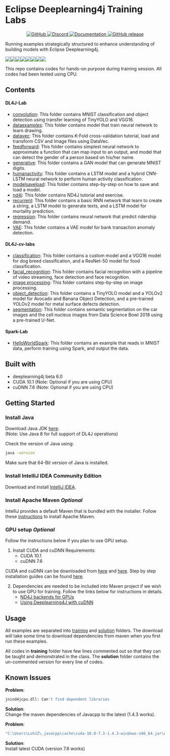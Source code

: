 # Eclipse Deeplearning4j Training Labs

<p>
  <p align="center">
    <a href="https://github.com/CertifaiAI/TrainingLabs/blob/master/LICENSE">
        <img alt="GitHub" src="https://img.shields.io/github/license/CertifaiAI/TrainingLabs.svg">
    </a>
    <a href="Discord">
        <img alt="Discord" src="https://img.shields.io/discord/699181979316387842?color=red">
    </a>
    <a href="https://certifai.ai">
        <img alt="Documentation" src="https://img.shields.io/website/http/certifai.ai.svg?color=ff69b4">
    </a>
    <a href="https://github.com/CertifaiAI/TrainingLabs/releases">
        <img alt="GitHub release" src="https://img.shields.io/github/release/CertifaiAI/TrainingLabs.svg">
    </a>
</p>

Running examples strategically structured to enhance understanding of building models with Eclipse Deeplearning4j.

[![](https://sourcerer.io/fame/chiaweilim/skymindglobal/TrainingLabs/images/0)](https://sourcerer.io/fame/chiaweilim/skymindglobal/TrainingLabs/links/0)[![](https://sourcerer.io/fame/chiaweilim/skymindglobal/TrainingLabs/images/1)](https://sourcerer.io/fame/chiaweilim/skymindglobal/TrainingLabs/links/1)[![](https://sourcerer.io/fame/chiaweilim/skymindglobal/TrainingLabs/images/2)](https://sourcerer.io/fame/chiaweilim/skymindglobal/TrainingLabs/links/2)[![](https://sourcerer.io/fame/chiaweilim/skymindglobal/TrainingLabs/images/3)](https://sourcerer.io/fame/chiaweilim/skymindglobal/TrainingLabs/links/3)[![](https://sourcerer.io/fame/chiaweilim/skymindglobal/TrainingLabs/images/4)](https://sourcerer.io/fame/chiaweilim/skymindglobal/TrainingLabs/links/4)[![](https://sourcerer.io/fame/chiaweilim/skymindglobal/TrainingLabs/images/5)](https://sourcerer.io/fame/chiaweilim/skymindglobal/TrainingLabs/links/5)[![](https://sourcerer.io/fame/chiaweilim/skymindglobal/TrainingLabs/images/6)](https://sourcerer.io/fame/chiaweilim/skymindglobal/TrainingLabs/links/6)[![](https://sourcerer.io/fame/chiaweilim/skymindglobal/TrainingLabs/images/7)](https://sourcerer.io/fame/chiaweilim/skymindglobal/TrainingLabs/links/7)

This repo contains codes for hands-on purpose during training session. All codes had been tested using CPU.

## Contents

#### DL4J-Lab
- [convolution](https://github.com/CertifaiAI/TrainingLabs/tree/master/dl4j-labs/src/main/java/ai/certifai/solution/convolution):
  This folder contains MNIST classification and object detection using transfer learning of TinyYOLO and VGG16.
- [dataexamples](https://github.com/CertifaiAI/TrainingLabs/tree/master/dl4j-labs/src/main/java/ai/certifai/solution/dataexamples):
  This folder contains model that train neural network to learn drawing.
- [datavec](https://github.com/CertifaiAI/TrainingLabs/tree/master/dl4j-labs/src/main/java/ai/certifai/solution/datavec):
  This folder contains K-Fold cross-validation tutorial, load and transform CSV and Image files using DataVec.
- [feedforward](https://github.com/CertifaiAI/TrainingLabs/tree/master/dl4j-labs/src/main/java/ai/certifai/solution/feedforward):
  This folder contains simplest neural network to approximate a function that can map input to an output, and model that can detect the gender of a person based on his/her name.
- [generative](https://github.com/CertifaiAI/TrainingLabs/tree/master/dl4j-labs/src/main/java/ai/certifai/solution/generative):
  This folder contains a GAN model that can generate MNIST digits. 
- [humanactivity](https://github.com/CertifaiAI/TrainingLabs/tree/master/dl4j-labs/src/main/java/ai/certifai/solution/humanactivity):
  This folder contains a LSTM model and a hybrid CNN-LSTM neural network to perform human activity classification.
- [modelsaveload](https://github.com/CertifaiAI/TrainingLabs/tree/master/dl4j-labs/src/main/java/ai/certifai/solution/modelsaveload):
  This folder contains step-by-step on how to save and load a model.
- [nd4j](https://github.com/CertifaiAI/TrainingLabs/tree/master/dl4j-labs/src/main/java/ai/certifai/solution/nd4j):
  This folder contains ND4J tutorial and exercise.
- [recurrent](https://github.com/CertifaiAI/TrainingLabs/tree/master/dl4j-labs/src/main/java/ai/certifai/solution/recurrent):
  This folder contains a basic RNN network that learn to create a string, a LSTM model to generate texts, and a LSTM model for mortality prediction.
- [regression](https://github.com/CertifaiAI/TrainingLabs/tree/master/dl4j-labs/src/main/java/ai/certifai/solution/regression):
  This folder contains neural network that predict ridership demand.
- [VAE](https://github.com/CertifaiAI/TrainingLabs/tree/master/dl4j-labs/src/main/java/ai/certifai/solution/VAE):
  This folder contains a VAE model for bank transaction anomaly detection.
#### DL4J-cv-labs
- [classification](https://github.com/CertifaiAI/TrainingLabs/tree/master/dl4j-cv-labs/src/main/java/ai/certifai/solution/classification):
  This folder contains a custom model and a VGG16 model for dog breed classification, and a ResNet-50 model for food classification.
- [facial_recognition](https://github.com/CertifaiAI/TrainingLabs/tree/master/dl4j-cv-labs/src/main/java/ai/certifai/solution/facial_recognition):
  This folder contains facial recognition with a pipeline of video streaming, face detection and face recognition.
- [image processing](https://github.com/CertifaiAI/TrainingLabs/tree/master/dl4j-cv-labs/src/main/java/ai/certifai/solution/image_processing): 
  This folder contains step-by-step on image processing.
- [object_detection](https://github.com/CertifaiAI/TrainingLabs/tree/master/dl4j-cv-labs/src/main/java/ai/certifai/solution/object_detection): 
  This folder contains a TinyYOLO model and a YOLOv2 model for Avocado and Banana Object Detection, and a pre-trained YOLOv2 model for metal surface defects detection.
- [segmentation](https://github.com/CertifaiAI/TrainingLabs/tree/master/dl4j-cv-labs/src/main/java/ai/certifai/solution/segmentation): 
  This folder contains semantic segmentation on the car images and the cell nucleus images from Data Science Bowl 2018 using a pre-trained U-Net.

#### Spark-Lab
- [HelloWorldSpark](https://github.com/CertifaiAI/TrainingLabs/tree/master/dl4j-spark-labs/src/main/java/global/skymind): 
  This folder contains an example that reads in MNIST data, perform training using Spark, and output the data.

## Built with
- deeplearning4j beta 6.0
- CUDA 10.1 (Note: Optional if you are using CPU)
- cuDNN 7.6 (Note: Optional if you are using CPU)

## Getting Started

### Install Java

Download Java JDK [here](https://www.oracle.com/java/technologies/javase/javase-jdk8-downloads.html).  
(Note: Use Java 8 for full support of DL4J operations)

Check the version of Java using: 
```sh
java -version
```

Make sure that 64-Bit version of Java is installed.

### Install IntelliJ IDEA Community Edition
Download and install [IntelliJ IDEA](https://www.jetbrains.com/idea/download/).

### Install Apache Maven  *Optional*
IntelliJ provides a default Maven that is bundled with the installer. Follow these [instructions](https://maven.apache.org/install.html) to install Apache Maven.

### GPU setup  *Optional*
Follow the instructions below if you plan to use GPU setup.
1. Install CUDA and cuDNN
    Requirements:
   -  CUDA 10.1
   -  cuDNN 7.6
  
CUDA and cuDNN can be downloaded from [here](https://developer.nvidia.com/cuda-10.1-download-archive-base) and [here](https://developer.nvidia.com/rdp/cudnn-archive). Step by step installation guides can be found [here](https://docs.nvidia.com/deeplearning/sdk/cudnn-install/index.html).

2. Dependencies are needed to be included into Maven project if we wish to use GPU for training. Follow the links below for instructions in details.
   - [ND4J backends for GPUs](https://deeplearning4j.konduit.ai/config/backends#nd-4-j-backends-for-gpus-and-cpus)
   - [Using Deeplearning4J with cuDNN](https://deeplearning4j.konduit.ai/config/backends/config-cudnn#using-deeplearning-4-j-with-cudnn)

## Usage
All examples are separated into [training](https://github.com/CertifaiAI/TrainingLabs/tree/master/dl4j-labs/src/main/java/ai/certifai/training) and [solution](https://github.com/CertifaiAI/TrainingLabs/tree/master/dl4j-labs/src/main/java/ai/certifai/solution) folders. The download will take some time to download dependencies from maven when you first run these examples.

All codes in <b>training</b> folder have few lines commented out so that they can be taught and demonstrated in the class. The <b>solution</b> folder contains the un-commented version for every line of codes.


## Known Issues
<b>Problem</b>: 
```sh
jnind4jcpu.dll: Can't find dependent libraries
```
<b>Solution</b>: <br /> Change the maven dependencies of Javacpp to the latest (1.4.3 works).

<b>Problem</b>: 
```sh
"C:\Users\LohJZ\.javacpp\cache\cuda-10.0-7.3-1.4.3-windows-x86_64.jar\org\bytedeco\javacpp\windows-x86_64\jnicudnn.dll": Can't find procedure
```
<b>Solution</b>: <br /> Install latest CUDA (version 7.6 works)

















